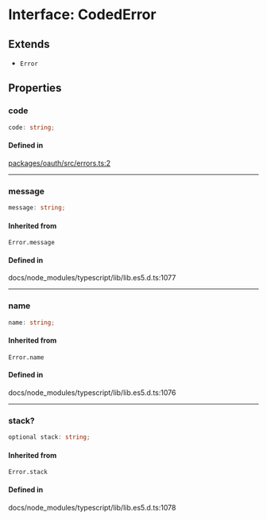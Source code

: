 # Interface: CodedError

## Extends

- `Error`

## Properties

### code

```ts
code: string;
```

#### Defined in

[packages/oauth/src/errors.ts:2](https://github.com/slackapi/node-slack-sdk/blob/main/packages/oauth/src/errors.ts#L2)

***

### message

```ts
message: string;
```

#### Inherited from

`Error.message`

#### Defined in

docs/node\_modules/typescript/lib/lib.es5.d.ts:1077

***

### name

```ts
name: string;
```

#### Inherited from

`Error.name`

#### Defined in

docs/node\_modules/typescript/lib/lib.es5.d.ts:1076

***

### stack?

```ts
optional stack: string;
```

#### Inherited from

`Error.stack`

#### Defined in

docs/node\_modules/typescript/lib/lib.es5.d.ts:1078
